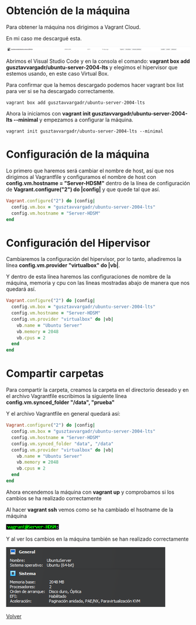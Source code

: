 # Obtención de la máquina

Para obtener la máquina nos dirigimos a Vagrant Cloud.

En mi caso me descargué esta.

![img](img/alfredo.png)

Abrimos el Visual Studio Code y en la consola el comando: **vagrant box add gusztavvargadr/ubuntu-server-2004-lts** y elegimos el hipervisor que estemos usando, en este caso Virtual Box.

Para confirmar que la hemos descargado podemos hacer vagrant box list para ver si se ha descargado correctamente.

```
vagrant box add gusztavvargadr/ubuntu-server-2004-lts
```

Ahora la iniciamos con **vagrant init gusztavvargadr/ubuntu-server-2004-lts --minimal** y empezamos a configurar la máquina.

```
vagrant init gusztavvargadr/ubuntu-server-2004-lts --minimal
```

# Configuración de la máquina

Lo primero que haremos será cambiar el nombre de host, así que nos dirigimos al Vagrantfile y configuramos el nombre de host con **config.vm.hostname = "Server-HDSM"** dentro de la línea de configuración de **Vagrant.configure("2") do |config|** y que quede tal que así.

```ruby
Vagrant.configure("2") do |config|
  config.vm.box = "gusztavvargadr/ubuntu-server-2004-lts"
  config.vm.hostname = "Server-HDSM"
end
```

# Configuración del Hipervisor

Cambiaremos la configuración del hipervisor, por lo tanto, añadiremos la línea **config.vm.provider "virtualbox" do |vb|**.

Y dentro de esta línea haremos las configuraciones de nombre de la máquina, memoria y cpu con las lineas mostradas abajo de manera que nos quedará así.

```ruby
Vagrant.configure("2") do |config|
  config.vm.box = "gusztavvargadr/ubuntu-server-2004-lts"
  config.vm.hostname = "Server-HDSM"
  config.vm.provider "virtualbox" do |vb|
    vb.name = "Ubuntu Server"
    vb.memory = 2048
    vb.cpus = 2
  end
end
```
# Compartir carpetas

Para compartir la carpeta, creamos la carpeta en el directorio deseado y en el archivo Vagrantfile escribimos la siguiente línea **config.vm.synced_folder "/data", "prueba"**

Y el archivo Vagrantfile en general quedará así:

```ruby
Vagrant.configure("2") do |config|
  config.vm.box = "gusztavvargadr/ubuntu-server-2004-lts"
  config.vm.hostname = "Server-HDSM"
  config.vm.synced_folder "data", "/data"
  config.vm.provider "virtualbox" do |vb|
    vb.name = "Ubuntu Server"
    vb.memory = 2048
    vb.cpus = 2
  end
end
```

Ahora encendemos la máquina con **vagrant up** y comprobamos si los cambios se ha realizado correctamente

Al hacer **vagrant ssh** vemos como se ha cambiado el hsotname de la máquina

![img](img/vssh.png)

Y al ver los cambios en la máquina también se han realizado correctamente

![img](img/confmv.png)

[Volver](../../index.md)